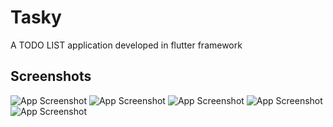 
# Tasky

A TODO LIST application developed in flutter framework


## Screenshots

![App Screenshot](https://lh3.googleusercontent.com/ZDnergr38zgBxgZKC6u5Njdqu5U6DSabRnsV5BASRpkRRujuAOwO9uS2impYLaRFnL9b_6RkKgZYQt5kKmTOv9IuuRlk79e3jxZC7tEIF8L6gsRPi0FizgYps1Saf8vUAyObW_bvpruPnAF5zkg9yoVwaccd1RZt2swN-WYSkXKSN3Gdd1p92S2M_8nJqwkmTiel_CC3443bG0-bu3RwFrPJIAczwoLla-NcV-yn-yO75ULZ0sCCz309Eqh5zn6gsCoT_PmmzvwXJZxjilmIoLwnkavN6jFVoSX4ryMXUhdSINrjWFRun6qUagDQv9CG5pOSdWFySksQbpbI1I-0yLO6riUOIMvstXqrw77Tyv3zWtp2wHiO6jzpAKBMGYFlvZABP5YYCbrNaJAid9dnPWeTq9oSpFVnAx3Xwrr8orkMLx4LMOxyi6WPA79GtY62bBqgl4qVRKN76lKFIFl-TNXF4q7OyxzJidwTr63VNtNiU2s59jKDDAXCQ--7YuNdZB915HZmh3nGzux0pBL8I83NW_TwAStH8DOxFYCkZgIPAEGY648rD_2SfuiHr6oh2DQwA0sQ8VISQCTc6Pnp29TzzGAial9xykQs-qzB9Rihj5c1m9G5QgrvamS0QAmFEvUmNcz4HMHDEV_oAzu41DYDwbzuhHNVTG7qvWVfzS__YDL4kslZGkXoSeWggfY6_xE_3vooTOCfTPJqGGxQljYre34V2TEqJy8ng9KnqlxDAj-_HHTaiJ9kG5kEenNmQzyI-W7Q0LnNyehgtuwkhLro708MfRITQw=w315-h629-no?authuser=1)
![App Screenshot](https://lh3.googleusercontent.com/bTjx5Ccw3CdqOPMD41RKflD1_FJgfdPy5WJGKqZVc2cmgPHI9c65Nb4dcIEseMN0uVdO2E83Eq_1dinmIUajHrAL__A3qhR7E4ZBpbzlrnxEBNmjnwljveeYYjXLYH_jzcgVjLp_FSKREtLZBrg0Oyr6c7nztdZmM1r9W880L9uTwui0FPojLwin2aKJBhd5_hHL0tgjXJzhzFzYPNnOIAPyRGu4SP2_2Z6KX9DCjarbfaktu1bYPH_4o2-cJje42SNdptitxZUCdiLxUclQZEI290v6C7qIHqgccxevCfxXTK25j5-NmPF2fQHwIRjRGSHSiaBFk6qHqwvTIrMrp0xCWnUDW-A6MBVjZgE1L-La9Z1W_VtJUCxj7WpJW13ElnsaGPSJ_9tDRK0W50SFiU1O4gmbMRSyGsk15GGlZm-DUD7_9WTNjDw7MBZdSkVjZsQlZhTZkiMQcP-dtW3BsutvJ6v7ami8oM1xXZBbifR9VhKT3ROptYqBaaP1R7BmAZwk2FviUi-XAQC_YNVqmjoPedvcnZpzmemgOQoXcXAPCN5BGCT4lNfeR4wxzU0PNJE0RPBVuJ9Iy-BDUvkw93dD-T3YC9H1UxfOV4Hu28UXVWypT26v-4Tt7u0dQzwrddZuJydvGVjYc7iS2WrMkIJk-Xp6Sy0UjNsxlkLG9VsmX0ZJjWIA2cDCTEE7W19r3p48KDiBYbQzNESxN2jsT_oDKW5B4dnTmc-x4udEsjHZoD5augNAg65WGK0s7FB0fzcLqAUdXaayVYVzdHzYMy07pIQNncwH4w=w315-h629-no?authuser=1)
![App Screenshot](https://lh3.googleusercontent.com/41wSnY9WPJty8cvdm6ND1pYoEgodArvz6LhB4BPWEpwqTASyYY3jbd_rhy-5o4jzF3sIXD3oT1oAGGWkb7trve7Cb4sOG7Lq6Ck-SApKiRIwGdv5fhOZqMGY65YIBCuWD8VJ3oDhQKPA60ZQlpQK707I12NVvZuqXJHxdADo5Qi62GsxCWPcx06MUbrVSY1eG1el3bmzyDdDIpOOORPr08kMAJlrEikNRpD_ABAVtYuhDQeveopSGpUI7m4wwmFxG3_wxb_WMEmARwChHm58H_KjJ4ZjBoFJ7sfBxbPCB-hsf27tpbZTr3HrHb8ddhopENiOgsoE7pPt-4QqYqxc1KqmjZC14xlykTuoOjhaP3a_Jre7wxwcQv2_6T21N_gNGmR8PvxeRd3LxEN5M-7HhH5TVPtNR47a_-uADJ9RbRcOkLSBQbdeNnhRynXJ2KeeqMO2pFIVBRrCkaatQ2OYTZo8ZoZYR331aGm2b4CDJmbZV22ZqtKOFQzxNQzdLk9ABSMzKDhJlH93JXVhb05vCLgopObGk_RVoF1lvhoKni_uIpz0L1oLvpmO3BGsSgk5CjWQlY7mQb_kmlT8JXFAVFCavfW_f6AR4qU-7ojY1Fxd-O0MEcC3jue_alqG89a8VxWf6dlbVJGz9yDZyo1Tsl9i-YDqg170Y8_l4ygStitWgqH9IP89r7H6TLtQqkACSbQl-hvzFwqL4PticPnCa6tL9dhHjqceM3h_wsYZ6-p9XDKMlzwXfh-SdHgSLYlkNwMUJ0TsIa0B53ywL5GIZ8FgQ4NU70myPA=w315-h629-no?authuser=1)
![App Screenshot](https://lh3.googleusercontent.com/Q3JiVqWH0YGnCq7UX_E08qNxylkaYvE0JmqOX58pt44cDaSTfwqkkWdKVbJqNWcILejW85YufOSUQsrCTWOcnSkYcK9i83qHo0t4fmVB_FDLwyGoj4XlQ5wcSH3_RWiMOYFuK5zA7IzTwaUE6hI8T6tco6GgaANfEz8F0vhBEGj2BTP4Y8iBzeP3rAogfHmmbVXxTdct_G_XMMKemgqioV_N9r8rIlZzFWUXmQ3zKXCsd05dacR4YVmjNf0DrH1H5JWx808MY89KH0OztKStGJVFZjicSy_bjSA6ymzQ_VuJQslTsq_QpZ2baHi1RPlIUG0FA0fCYqQz-403ixtC_UHyupSJKZ9rUwhyRxyx1aWhH_HXY5iyE93TPSfA2lU8OsV2EOW9ts3slcAi14NIgIPKB_4p9Y2_uottj0LP2PSwiXutHXM9leg3QZVU9zVHrysMsRYbvQBx3JmhCyUUuCp-_K-krrZAXBdF4w1Pv9-jtRRaL24izaCNHFkIEaVevopPheUfPYekyT7A9mWsTgo5pRw3PPUsX1Xt9GcBL_gQbQa81iWndjyqzQgdKGJGS9Mb_1mSomz2WoTNrC6OfY2Pcgla56v_V8Xza-EHjvakglYEh0_OuE7xFYlp8lU2egKONkvBnevSpOrYrYlyyRgnTilr6ZytBdo6i1_ycDesumnKg3WUxOD1MR9VxR78o7P3_hmVWBr1xVDvA0YjKEBRazm8SgEbLVCG3BmXXHuyipgsID91w3pScX3H8ZBH18ag_NZOT0LtR_X6zBm3sb1qWLAu2BqN3w=w315-h629-no?authuser=1)
![App Screenshot](https://lh3.googleusercontent.com/e8MTms_H2zOMxRqhUwUyaRwcEHJGLUh51KhOziesk9-WHw5Ib55IVpZFJrbMpdInxMl7hv5SuM08I3KgM6FZTX_plzVrGreezom05MWyoaEm4hYiUBCY3wLEpmbiLy-wWLFUXd8uIPx-6u4GckyPPefN3APvM0gK-kQmYzlz3SoOCgttluEfOH8j9vcfnB7JfkaWFgzX_8FkkDJ3lgG55u66OOgADh6pFDGzcwdANmqTuE1ecx4gdjV8vCh69W6hKJDzfUD87EYOrtvbuBi4LFuJ8BGSpu_vJPJnaeEk8xkqIhwkLmP1I6L6FS_gl5Y006e7u6NtQNpZQXu8Dt-YgPwSFn-TRqmm4uSXZGwwIeMziuEf8TMWdhcVUN-v64q_jpSLQyJvV9GzuxN_qamABCCbitVV2ygngegu4HFxJLTlkR27PNp3hGexS5ZVL7Tmf_WNWidF09yO_WL8pDRYkKRuJ3AAX1EbfoSxznpu0ybH_DAWsupJUW1e0mTv6c8o_EJ-MW3dDnELtC1s2WLa8c-ZXfArZTpCm0klbZYjstkLj5JNXdFn-O4agUerqG31XsqYC-vmKbGjkCTZXj8r-PXDvk8Gh8YyfJZ0Hxsdgxe0RZIE9PqG-QxpLp9-HndzXAd-6s7lbNatZlBFu38gSnLwu7cOEuLUtHW3_mdiHVjaKY4ZRiSW_-LJh1RPPDE2tm8Fc_JWpJYYeedwwrU3P5RCb0uVpTWiQu7U65nshxnxzh3b2pol-U_U0vbl0o8H9ezlhJLJmay_OmIfKbtgt0EQWFm_F0gEIw=w315-h629-no?authuser=1)

